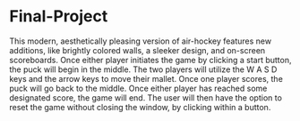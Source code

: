 Final-Project
=============

This modern, aesthetically pleasing version of air-hockey features new additions, like brightly colored walls, a sleeker design, and on-screen scoreboards. Once either player initiates the game by clicking a start button, the puck will begin in the middle. The two players will utilize the W A S D keys and the arrow keys to move their mallet. Once one player scores, the puck will go back to the middle. Once either player has reached some designated score, the game will end. The user will then have the option to reset the game without closing the window, by clicking within a button.
